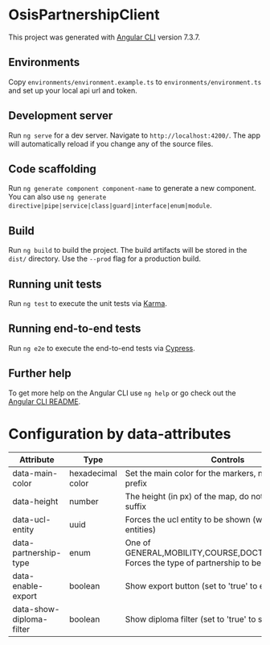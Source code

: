 # OsisPartnershipClient

This project was generated with [Angular CLI](https://github.com/angular/angular-cli) version 7.3.7.

## Environments

Copy `environments/environment.example.ts` to `environments/environment.ts` and set up your local api url and token.

## Development server

Run `ng serve` for a dev server. Navigate to `http://localhost:4200/`. The app will automatically reload if you change any of the source files.

## Code scaffolding

Run `ng generate component component-name` to generate a new component. You can also use `ng generate directive|pipe|service|class|guard|interface|enum|module`.

## Build

Run `ng build` to build the project. The build artifacts will be stored in the `dist/` directory. Use the `--prod` flag for a production build.

## Running unit tests

Run `ng test` to execute the unit tests via [Karma](https://karma-runner.github.io).

## Running end-to-end tests

Run `ng e2e` to execute the end-to-end tests via [Cypress](https://docs.cypress.io).

## Further help

To get more help on the Angular CLI use `ng help` or go check out the [Angular CLI README](https://github.com/angular/angular-cli/blob/master/README.md).

# Configuration by data-attributes

| Attribute             | Type              | Controls                                                                                     |
|-----------------------|-------------------|----------------------------------------------------------------------------------------------|
| data-main-color       | hexadecimal color | Set the main color for the markers, needs the '#' prefix                                     |
| data-height           | number            | The height (in px) of the map, do not add the 'px' suffix                                    |
| data-ucl-entity       | uuid              | Forces the ucl entity to be shown (with children entities)                                   |
| data-partnership-type | enum              | One of GENERAL,MOBILITY,COURSE,DOCTORATE,PROJECT. Forces the type of partnership to be shown |
| data-enable-export    | boolean           | Show export button (set to 'true' to enable)                                                 |
| data-show-diploma-filter| boolean         | Show diploma filter (set to 'true' to show)                                                  |
